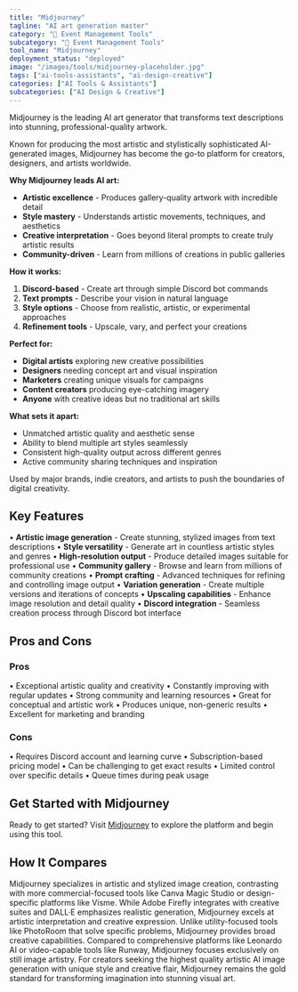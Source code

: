 ```yaml
---
title: "Midjourney"
tagline: "AI art generation master"
category: "🎪 Event Management Tools"
subcategory: "🎪 Event Management Tools"
tool_name: "Midjourney"
deployment_status: "deployed"
image: "/images/tools/midjourney-placeholder.jpg"
tags: ["ai-tools-assistants", "ai-design-creative"]
categories: ["AI Tools & Assistants"]
subcategories: ["AI Design & Creative"]
---
```

Midjourney is the leading AI art generator that transforms text descriptions into stunning, professional-quality artwork.

Known for producing the most artistic and stylistically sophisticated AI-generated images, Midjourney has become the go-to platform for creators, designers, and artists worldwide.

**Why Midjourney leads AI art:**
- **Artistic excellence** - Produces gallery-quality artwork with incredible detail
- **Style mastery** - Understands artistic movements, techniques, and aesthetics
- **Creative interpretation** - Goes beyond literal prompts to create truly artistic results
- **Community-driven** - Learn from millions of creations in public galleries

**How it works:**
1. **Discord-based** - Create art through simple Discord bot commands
2. **Text prompts** - Describe your vision in natural language
3. **Style options** - Choose from realistic, artistic, or experimental approaches
4. **Refinement tools** - Upscale, vary, and perfect your creations

**Perfect for:**
- **Digital artists** exploring new creative possibilities
- **Designers** needing concept art and visual inspiration
- **Marketers** creating unique visuals for campaigns
- **Content creators** producing eye-catching imagery
- **Anyone** with creative ideas but no traditional art skills

**What sets it apart:**
- Unmatched artistic quality and aesthetic sense
- Ability to blend multiple art styles seamlessly
- Consistent high-quality output across different genres
- Active community sharing techniques and inspiration

Used by major brands, indie creators, and artists to push the boundaries of digital creativity.

## Key Features

• **Artistic image generation** - Create stunning, stylized images from text descriptions
• **Style versatility** - Generate art in countless artistic styles and genres
• **High-resolution output** - Produce detailed images suitable for professional use
• **Community gallery** - Browse and learn from millions of community creations
• **Prompt crafting** - Advanced techniques for refining and controlling image output
• **Variation generation** - Create multiple versions and iterations of concepts
• **Upscaling capabilities** - Enhance image resolution and detail quality
• **Discord integration** - Seamless creation process through Discord bot interface

## Pros and Cons

### Pros
• Exceptional artistic quality and creativity
• Constantly improving with regular updates
• Strong community and learning resources
• Great for conceptual and artistic work
• Produces unique, non-generic results
• Excellent for marketing and branding

### Cons
• Requires Discord account and learning curve
• Subscription-based pricing model
• Can be challenging to get exact results
• Limited control over specific details
• Queue times during peak usage

## Get Started with Midjourney

Ready to get started? Visit [Midjourney](https://www.midjourney.com) to explore the platform and begin using this tool.

## How It Compares

Midjourney specializes in artistic and stylized image creation, contrasting with more commercial-focused tools like Canva Magic Studio or design-specific platforms like Visme. While Adobe Firefly integrates with creative suites and DALL·E emphasizes realistic generation, Midjourney excels at artistic interpretation and creative expression. Unlike utility-focused tools like PhotoRoom that solve specific problems, Midjourney provides broad creative capabilities. Compared to comprehensive platforms like Leonardo AI or video-capable tools like Runway, Midjourney focuses exclusively on still image artistry. For creators seeking the highest quality artistic AI image generation with unique style and creative flair, Midjourney remains the gold standard for transforming imagination into stunning visual art.